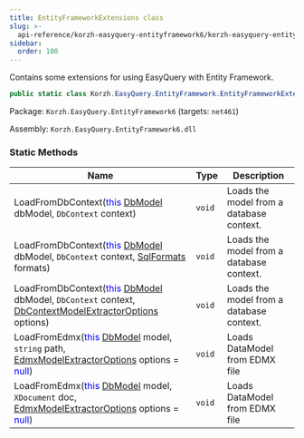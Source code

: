 ```yaml
---
title: EntityFrameworkExtensions class
slug: >-
  api-reference/korzh-easyquery-entityframework6/korzh-easyquery-entityframework-namespace/entityframeworkextensions-class
sidebar:
  order: 100
---
```


Contains some extensions for using EasyQuery with Entity Framework.
```csharp
public static class Korzh.EasyQuery.EntityFramework.EntityFrameworkExtensions

```
Package: `Korzh.EasyQuery.EntityFramework6` (targets: `net461`)

Assembly: `Korzh.EasyQuery.EntityFramework6.dll`

### Static Methods

| Name | Type | Description | 
| --- | --- | --- | 
| LoadFromDbContext(<span style='color: blue'>this</span> [DbModel](///////////////easyquery/docs/api-reference/korzh-easyquery-db/korzh-easyquery-db-namespace/dbmodel-class) dbModel, `DbContext` context) | `void` | Loads the model from a database context. | 
| LoadFromDbContext(<span style='color: blue'>this</span> [DbModel](///////////////easyquery/docs/api-reference/korzh-easyquery-db/korzh-easyquery-db-namespace/dbmodel-class) dbModel, `DbContext` context, [SqlFormats](///////////////easyquery/docs/api-reference/korzh-easyquery-db/korzh-easyquery-db-namespace/sqlformats-class) formats) | `void` | Loads the model from a database context. | 
| LoadFromDbContext(<span style='color: blue'>this</span> [DbModel](///////////////easyquery/docs/api-reference/korzh-easyquery-db/korzh-easyquery-db-namespace/dbmodel-class) dbModel, `DbContext` context, [DbContextModelExtractorOptions](///////////////easyquery/docs/api-reference/korzh-easyquery-entityframework6/korzh-easyquery-entityframework-namespace/dbcontextmodelextractoroptions-class) options) | `void` | Loads the model from a database context. | 
| LoadFromEdmx(<span style='color: blue'>this</span> [DbModel](///////////////easyquery/docs/api-reference/korzh-easyquery-db/korzh-easyquery-db-namespace/dbmodel-class) model, `string` path, [EdmxModelExtractorOptions](///////////////easyquery/docs/api-reference/korzh-easyquery-entityframework6/korzh-easyquery-entityframework-namespace/edmxmodelextractoroptions-class) options = <span style='color: blue'>null</span>) | `void` | Loads DataModel from EDMX file | 
| LoadFromEdmx(<span style='color: blue'>this</span> [DbModel](///////////////easyquery/docs/api-reference/korzh-easyquery-db/korzh-easyquery-db-namespace/dbmodel-class) model, `XDocument` doc, [EdmxModelExtractorOptions](///////////////easyquery/docs/api-reference/korzh-easyquery-entityframework6/korzh-easyquery-entityframework-namespace/edmxmodelextractoroptions-class) options = <span style='color: blue'>null</span>) | `void` | Loads DataModel from EDMX file |
